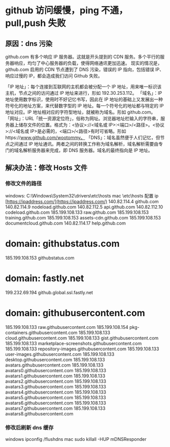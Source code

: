 # github 访问缓慢，ping 不通，pull,push 失败

## 原因：dns 污染

github.com 有多个响应 IP 服务器。这就是开头提到的 CDN 服务。多个平行的服务器响应，均匀了中心服务器的负载，使得网络通讯更加迅速。
现实的情况是，github.com 启用的 CDN 节点遭到了 DNS 污染，错误的 IP 指向，包括错误 IP、响应过慢的 IP，都会造成我们访问 Github 失败。

「IP 地址」：每个连接到互联网的主机都会被分配一个 IP 地址，用来唯一标识该主机，节点之间的访问通过 IP 地址来进行，形如 192.30.253.112。
「域名」：IP 地址使用数字标识，使用时不好记忆书写，因此在 IP 地址的基础上又发展出一种符号化的地址方案，来代替数字型的 IP 地址。每一个符号化的地址都与特定的 IP 地址对应。IP 地址相对应的字符型地址，就被称为域名。形如 github.com。
「网址」：URL「统一资源定位符」，俗称为网址。浏览器地址栏输入的字符串，服务器上储存文件的位置。格式为：<协议>://<域名或 IP>:<端口>/<路径>。<协议>://<域名或 IP>是必需的，<端口>/<路径>有时可省略。形如https://www.github.com/wootommy。
「DNS」：域名虽然便于人们记忆，但节点之间通过 IP 地址通讯。两者之间的转换工作称为域名解析，域名解析需要由专门的域名解析服务器来完成，即 DNS 服务器。域名的最终指向是 IP 地址。

## 解决办法：修改 Hosts 文件

### 修改文件的路径

windows:
C:\Windows\System32\drivers\etc\hosts
mac
\etc\hosts
配置 ip
[https://ipaddress.com/](https://ipaddress.com/)
140.82.114.4 github.com
140.82.114.9 nodeload.github.com
140.82.112.5 api.github.com
140.82.112.10 codeload.github.com
185.199.108.133 raw.github.com
185.199.108.153 training.github.com
185.199.108.153 assets-cdn.github.com
185.199.108.153 documentcloud.github.com
140.82.114.17 help.github.com

# domain: githubstatus.com

185.199.108.153 githubstatus.com

# domain: fastly.net

199.232.69.194 github.global.ssl.fastly.net

# domain: githubusercontent.com

185.199.108.133 raw.githubusercontent.com
185.199.108.154 pkg-containers.githubusercontent.com
185.199.108.133 cloud.githubusercontent.com
185.199.108.133 gist.githubusercontent.com
185.199.108.133 marketplace-screenshots.githubusercontent.com
185.199.108.133 repository-images.githubusercontent.com
185.199.108.133 user-images.githubusercontent.com
185.199.108.133 desktop.githubusercontent.com
185.199.108.133 avatars.githubusercontent.com
185.199.108.133 avatars0.githubusercontent.com
185.199.108.133 avatars1.githubusercontent.com
185.199.108.133 avatars2.githubusercontent.com
185.199.108.133 avatars3.githubusercontent.com
185.199.108.133 avatars4.githubusercontent.com
185.199.108.133 avatars5.githubusercontent.com
185.199.108.133 avatars6.githubusercontent.com
185.199.108.133 avatars7.githubusercontent.com
185.199.108.133 avatars8.githubusercontent.com

### 修改后刷新 dns 缓存

windows
ipconfig /flushdns
mac
sudo killall -HUP mDNSResponder

